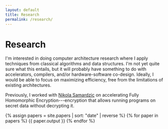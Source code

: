 ```yaml
---
layout: default
title: Research
permalink: /research/
---
```

# Research

I'm interested in doing computer architecture research where I apply techniques from
classical algorithms and data structures.
I'm not yet quite sure what this entails, but it will probably have something to
do with accelerators, compilers, and/or hardware-software co-design.
Ideally, I would be able to focus on maximizing efficiency, free from the
limitations of existing architectures.

Previously, I worked with [Nikola Samardzic][nikola] on
accelerating Fully Homomorphic Encryption---encryption that allows running
programs on secret data without decrypting it.


{% assign papers = site.papers | sort: "date" | reverse %}
{% for paper in papers %}
  {{ paper.output }}
{% endfor %}

[nikola]: https://n-samar.github.io/
